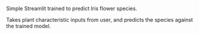 Simple Streamlit trained to predict Iris flower species. 

Takes plant characteristic inputs from user, and predicts the species against the trained model. 
